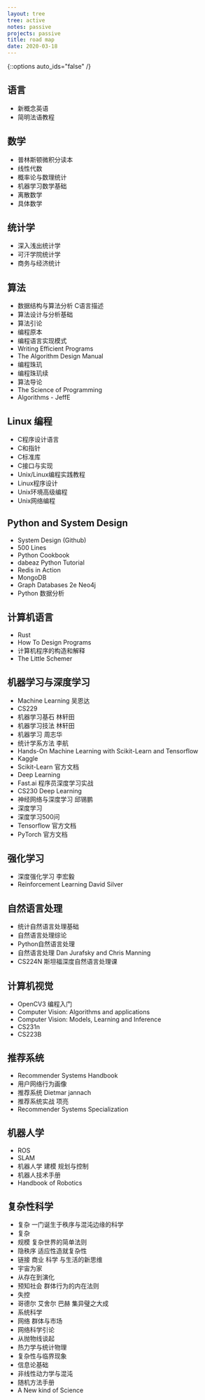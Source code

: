 ```yaml
---
layout: tree
tree: active
notes: passive
projects: passive
title: road map
date: 2020-03-18
---
```



{::options auto_ids="false" /}


## 语言
* 新概念英语
* 简明法语教程

## 数学
* 普林斯顿微积分读本
* 线性代数
* 概率论与数理统计
* 机器学习数学基础
* 离散数学
* 具体数学

## 统计学
* 深入浅出统计学
* 可汗学院统计学
* 商务与经济统计

## 算法
* 数据结构与算法分析 C语言描述
* 算法设计与分析基础
* 算法引论
* 编程原本
* 编程语言实现模式
* Writing Efficient Programs
* The Algorithm Design Manual
* 编程珠玑
* 编程珠玑续
* 算法导论
* The Science of Programming
* Algorithms - JeffE

## Linux 编程
* C程序设计语言
* C和指针
* C标准库
* C接口与实现
* Unix/Linux编程实践教程
* Linux程序设计
* Unix环境高级编程
* Unix网络编程

## Python and System Design
* System Design (Github)
* 500 Lines
* Python Cookbook
* dabeaz Python Tutorial
* Redis in Action
* MongoDB
* Graph Databases 2e Neo4j
* Python 数据分析

## 计算机语言
* Rust
* How To Design Programs
* 计算机程序的构造和解释
* The Little Schemer

## 机器学习与深度学习
* Machine Learning 吴恩达
* CS229
* 机器学习基石 林轩田
* 机器学习技法 林轩田
* 机器学习 周志华
* 统计学系方法 李航
* Hands-On Machine Learning with Scikit-Learn and Tensorflow
* Kaggle
* Scikit-Learn 官方文档
* Deep Learning
* Fast.ai 程序员深度学习实战
* CS230 Deep Learning
* 神经网络与深度学习 邱锡鹏
* 深度学习
* 深度学习500问
* Tensorflow 官方文档
* PyTorch 官方文档

## 强化学习
* 深度强化学习 李宏毅
* Reinforcement Learning David Silver

## 自然语言处理
* 统计自然语言处理基础
* 自然语言处理综论
* Python自然语言处理
* 自然语言处理 Dan Jurafsky and Chris Manning
* CS224N 斯坦福深度自然语言处理课

## 计算机视觉
* OpenCV3 编程入门
* Computer Vision: Algorithms and applications
* Computer Vision: Models, Learning and Inference
* CS231n
* CS223B

## 推荐系统
* Recommender Systems Handbook
* 用户网络行为画像
* 推荐系统 Dietmar jannach
* 推荐系统实战 项亮
* Recommender Systems Specialization

## 机器人学
* ROS
* SLAM
* 机器人学 建模 规划与控制
* 机器人技术手册
* Handbook of Robotics

## 复杂性科学
* 复杂 一门诞生于秩序与混沌边缘的科学
* 复杂
* 规模 复杂世界的简单法则
* 隐秩序 适应性造就复杂性
* 链接 商业 科学 与生活的新思维
* 宇宙为家
* 从存在到演化
* 预知社会 群体行为的内在法则
* 失控
* 哥德尔 艾舍尔 巴赫 集异璧之大成
* 系统科学
* 网络 群体与市场
* 网络科学引论
* 从抛物线谈起
* 热力学与统计物理
* 复杂性与临界现象
* 信息论基础
* 非线性动力学与混沌
* 随机方法手册
* A New kind of Science

